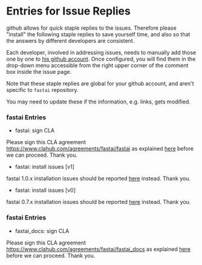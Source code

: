 # Entries for Issue Replies

github allows for quick staple replies to the issues. Therefore please "install" the following staple replies to save yourself time, and also so that the answers by different developers are consistent.

Each developer, involved in addressing issues, needs to manually add those one by one to [his github account](https://github.com/settings/replies). Once configured, you will find them in the drop-down menu accessible from the right upper corner of the comment box inside the issue page.

Note that these staple replies are global for your github account, and aren't specific to `fastai` repository.

You may need to update these if the information, e.g. links, gets modified.

### fastai Entries

* fastai: sign CLA

Please sign this CLA agreement https://www.clahub.com/agreements/fastai/fastai as explained [here](https://github.com/fastai/fastai/blob/master/CONTRIBUTING.md) before we can proceed. Thank you.

* fastai: install issues [v1]

fastai 1.0.x installation issues should be reported [here](http://forums.fast.ai/t/fastai-v1-install-issues-thread/24111) instead. Thank you.

* fastai: install issues [v0]

fastai 0.7.x installation issues should be reported [here](http://forums.fast.ai/t/fastai-v0-install-issues-thread/24652) instead. Thank you.


### fastai Entries

* fastai_docs: sign CLA

Please sign this CLA agreement https://www.clahub.com/agreements/fastai/fastai_docs as explained [here](https://github.com/fastai/fastai_docs/blob/master/CONTRIBUTING.md) before we can proceed. Thank you.
